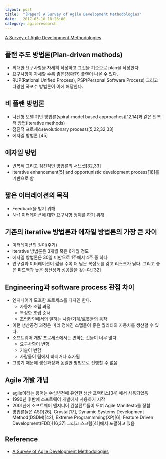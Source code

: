 ```yaml
---
layout: post
title:  "[Paper] A Survey of Agile Development Methodologies"
date:   2017-03-10 18:26:00
category: agileresearch
---
```


[A Survey of Agile Development Methodologies](http://agile.csc.ncsu.edu/SEMaterials/AgileMethods.pdf)

## 플랜 주도 방법론(Plan-driven methods)
* 최대한 요구사항을 자세히 작성하고 그것을 기준으로 plan을 작성한다.
* 요구사항이 자세할 수록 좋은(정확한) 플랜이 나올 수 있다.
* RUP(Rational Unified Process), PSP(Personal Software Process) 그리고 다양한 폭포수 방법론이 이에 해당한다.



## 비 플랜 방법론
* 나선형 모델 기반 방법론(spiral-model based approaches)[12,14]과 같은 반복적 방법(Iterative methods)
* 점진적 프로세스(evolutionary process)[5,22,32,33]
* 에자일 방법론 [45] 



## 에자일 방법
* 반복적 그리고 점진적인 방법론의 서브셋[32,33]
* iterative enhancement[5] and opportunistic development process[18]를 기반으로 함



## 짧은 이터레이션의 목적
* Feedback을 받기 위해
* N+1 이터레이션에 대한 요구사항 정제를 하기 위해



## 기존의 iterative 방법론과 에자일 방법론의 가장 큰 차이
* 이터레이션의 길이(주기)
* iterative 방법론은 3개월 혹은 6개월 정도
* 에자일 방법론은 30일 미만으로 1주에서 4주 중 하나
* 연구결과 이터레이션이 짧을 수록 더 낮은 복잡도를 갖고 리스크가 낮다. 그리고 좋은 피드백과 높은 생산성과 성공률을 갖는다.[32]



## Engineering과 software process 관점 차이
* 엔지니어가 모호한 프로세스를 디자인 한다.
    * 자동차 조립 과정
    * 특정한 조립 순서
    * 조립라인에서의 일하는 사람/기계/로봇들의 동작
* 이런 생산공정 과정은 미리 정해진 스텝들이 좋은 퀄리티의 자동차를 생산할 수 있다.
* 소프트웨어 개발 프로세스에서는 변하는 것들이 너무 많다.
    * 요구사항이 변함
    * 기술이 변함
    * 사람들이 팀에서 빠지거나 추가됨
* 그렇기 때문에 생산과정과 동일한 방법으로 진행할 수 없음



## Agile 개발 개념
* agile이라는 용어는 수십년전에 유연한 생산 프랙티스[34] 에서 사용되었음
* 1990년 후반에 소프트웨어 개발에서 사용하기 시작
* 2001년에 소프트웨어 엔지니어 컨설턴트들이 모여 Agile Manifesto를 정함
* 방법론들은 ASD[26], Crystal[17], Dynamic Systems Development Method(DSDM)[42], Extreme Programmming(XP)[6], Feature Driven Development(FDD)[16,37] 그리고 스크럼[41]에서 포괄하고 있음



## Reference
- [A Survey of Agile Development Methodologies](http://agile.csc.ncsu.edu/SEMaterials/AgileMethods.pdf)
